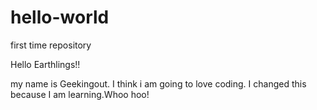 # hello-world
first time repository 


Hello Earthlings!!

my name is Geekingout. I think i am going to love coding. 
I changed this because I am learning.Whoo hoo!
